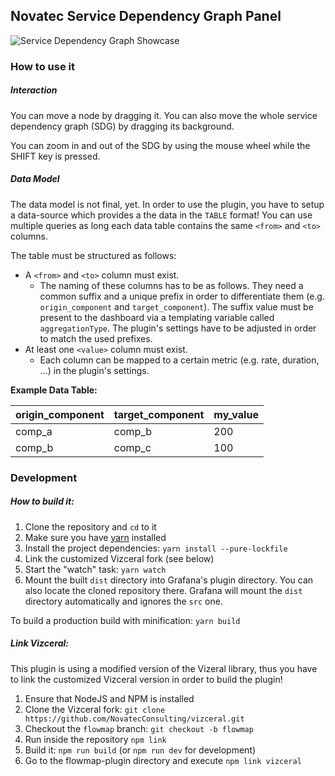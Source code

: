 ## Novatec Service Dependency Graph Panel

![Service Dependency Graph Showcase](src/img/screenshot-showcase.png)

### How to use it

##### Interaction

You can move a node by dragging it. You can also move the whole service dependency graph (SDG) by dragging its background.

You can zoom in and out of the SDG by using the mouse wheel while the SHIFT key is pressed.

##### Data Model

The data model is not final, yet.
In order to use the plugin, you have to setup a data-source which provides a the data in the `TABLE` format! You can use multiple queries as long each data table contains the same `<from>` and `<to>` columns.

The table must be structured as follows:
- A `<from>` and `<to>` column must exist.
  - The naming of these columns has to be as follows. They need a common suffix and a unique prefix in order to differentiate them (e.g. `origin_component` and `target_component`). The suffix value must be present to the dashboard via a templating variable called `aggregationType`. The plugin's settings have to be adjusted in order to match the used prefixes.
- At least one `<value>` column must exist.
  - Each column can be mapped to a certain metric (e.g. rate, duration, ...) in the plugin's settings.

__Example Data Table:__

| origin_component | target_component | my_value |
|---|---|---|
| comp_a | comp_b | 200 |
| comp_b | comp_c | 100 |

### Development

##### How to build it:

1. Clone the repository and `cd` to it
1. Make sure you have [yarn]( https://yarnpkg.com/) installed
1. Install the project dependencies: `yarn install --pure-lockfile`
1. Link the customized Vizceral fork (see below)
1. Start the "watch" task: `yarn watch`
1. Mount the built `dist` directory into Grafana's plugin directory. You can also locate the cloned repository there. Grafana will mount the `dist` directory automatically and ignores the `src` one.

To build a production build with minification: `yarn build`

##### Link Vizceral:

This plugin is using a modified version of the Vizeral library, thus you have to link the customized Vizceral version in order to build the plugin!

1. Ensure that NodeJS and NPM is installed
1. Clone the Vizceral fork: `git clone https://github.com/NovatecConsulting/vizceral.git`
1. Checkout the `flowmap` branch: `git checkout -b flowmap`
1. Run inside the repository `npm link`
1. Build it: `npm run build` (or `npm run dev` for development)
1. Go to the flowmap-plugin directory and execute `npm link vizceral`
